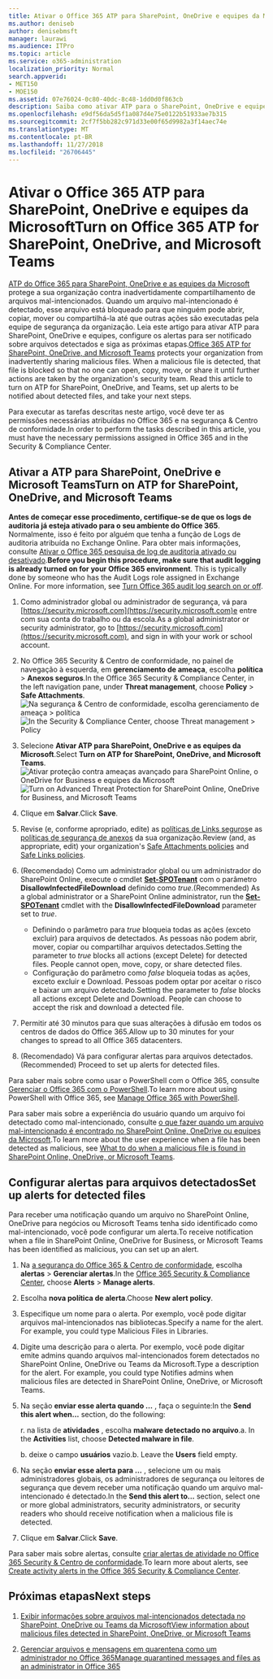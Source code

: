 ```yaml
---
title: Ativar o Office 365 ATP para SharePoint, OneDrive e equipes da Microsoft
ms.author: deniseb
author: denisebmsft
manager: laurawi
ms.audience: ITPro
ms.topic: article
ms.service: o365-administration
localization_priority: Normal
search.appverid:
- MET150
- MOE150
ms.assetid: 07e76024-0c80-40dc-8c48-1dd0d0f863cb
description: Saiba como ativar ATP para o SharePoint, OneDrive e equipes, incluindo como configurar alertas para arquivos detectados.
ms.openlocfilehash: e9df56da5d5f1a087d4e75e0122b51933ae7b315
ms.sourcegitcommit: 2cf7f5bb282c971d33e00f65d9982a3f14aec74e
ms.translationtype: MT
ms.contentlocale: pt-BR
ms.lasthandoff: 11/27/2018
ms.locfileid: "26706445"
---
```

# <a name="turn-on-office-365-atp-for-sharepoint-onedrive-and-microsoft-teams"></a><span data-ttu-id="1e957-103">Ativar o Office 365 ATP para SharePoint, OneDrive e equipes da Microsoft</span><span class="sxs-lookup"><span data-stu-id="1e957-103">Turn on Office 365 ATP for SharePoint, OneDrive, and Microsoft Teams</span></span>

<span data-ttu-id="1e957-p101">[ATP do Office 365 para SharePoint, OneDrive e as equipes da Microsoft](atp-for-spo-odb-and-teams.md) protege a sua organização contra inadvertidamente compartilhamento de arquivos mal-intencionados. Quando um arquivo mal-intencionado é detectado, esse arquivo está bloqueado para que ninguém pode abrir, copiar, mover ou compartilhá-la até que outras ações são executadas pela equipe de segurança da organização. Leia este artigo para ativar ATP para SharePoint, OneDrive e equipes, configure os alertas para ser notificado sobre arquivos detectados e siga as próximas etapas.</span><span class="sxs-lookup"><span data-stu-id="1e957-p101">[Office 365 ATP for SharePoint, OneDrive, and Microsoft Teams](atp-for-spo-odb-and-teams.md) protects your organization from inadvertently sharing malicious files. When a malicious file is detected, that file is blocked so that no one can open, copy, move, or share it until further actions are taken by the organization's security team. Read this article to turn on ATP for SharePoint, OneDrive, and Teams, set up alerts to be notified about detected files, and take your next steps.</span></span> 
  
<span data-ttu-id="1e957-107">Para executar as tarefas descritas neste artigo, você deve ter as permissões necessárias atribuídas no Office 365 e na segurança &amp; Centro de conformidade.</span><span class="sxs-lookup"><span data-stu-id="1e957-107">In order to perform the tasks described in this article, you must have the necessary permissions assigned in Office 365 and in the Security &amp; Compliance Center.</span></span>
  
## <a name="turn-on-atp-for-sharepoint-onedrive-and-microsoft-teams"></a><span data-ttu-id="1e957-108">Ativar a ATP para SharePoint, OneDrive e Microsoft Teams</span><span class="sxs-lookup"><span data-stu-id="1e957-108">Turn on ATP for SharePoint, OneDrive, and Microsoft Teams</span></span>

 <span data-ttu-id="1e957-p102">**Antes de começar esse procedimento, certifique-se de que os logs de auditoria já esteja ativado para o seu ambiente do Office 365**. Normalmente, isso é feito por alguém que tenha a função de Logs de auditoria atribuída no Exchange Online. Para obter mais informações, consulte [Ativar o Office 365 pesquisa de log de auditoria ativado ou desativado](turn-audit-log-search-on-or-off.md).</span><span class="sxs-lookup"><span data-stu-id="1e957-p102">**Before you begin this procedure, make sure that audit logging is already turned on for your Office 365 environment**. This is typically done by someone who has the Audit Logs role assigned in Exchange Online. For more information, see [Turn Office 365 audit log search on or off](turn-audit-log-search-on-or-off.md).</span></span>
  
1. <span data-ttu-id="1e957-112">Como administrador global ou administrador de segurança, vá para [https://security.microsoft.com](https://security.microsoft.com)e entre com sua conta do trabalho ou da escola.</span><span class="sxs-lookup"><span data-stu-id="1e957-112">As a global administrator or security administrator, go to [https://security.microsoft.com](https://security.microsoft.com), and sign in with your work or school account.</span></span>
    
2. <span data-ttu-id="1e957-113">No Office 365 Security &amp; Centro de conformidade, no painel de navegação à esquerda, em **gerenciamento de ameaça**, escolha **política** \> **Anexos seguros**.</span><span class="sxs-lookup"><span data-stu-id="1e957-113">In the Office 365 Security &amp; Compliance Center, in the left navigation pane, under **Threat management**, choose **Policy** \> **Safe Attachments**.</span></span> <br/><span data-ttu-id="1e957-114">![Na segurança &amp; Centro de conformidade, escolha gerenciamento de ameaça \> política](media/08849c91-f043-4cd1-a55e-d440c86442f2.png)</span><span class="sxs-lookup"><span data-stu-id="1e957-114">![In the Security &amp; Compliance Center, choose Threat management \> Policy](media/08849c91-f043-4cd1-a55e-d440c86442f2.png)</span></span>
  
3. <span data-ttu-id="1e957-115">Selecione **Ativar ATP para SharePoint, OneDrive e as equipes da Microsoft**.</span><span class="sxs-lookup"><span data-stu-id="1e957-115">Select **Turn on ATP for SharePoint, OneDrive, and Microsoft Teams**.</span></span><br/><span data-ttu-id="1e957-116">![Ativar proteção contra ameaças avançado para SharePoint Online, o OneDrive for Business e equipes da Microsoft](media/48cfaace-59cc-4e60-bf86-05ff6b99bdbf.png)</span><span class="sxs-lookup"><span data-stu-id="1e957-116">![Turn on Advanced Threat Protection for SharePoint Online, OneDrive for Business, and Microsoft Teams](media/48cfaace-59cc-4e60-bf86-05ff6b99bdbf.png)</span></span>
  
4. <span data-ttu-id="1e957-117">Clique em **Salvar**.</span><span class="sxs-lookup"><span data-stu-id="1e957-117">Click **Save**.</span></span>
    
5. <span data-ttu-id="1e957-118">Revise (e, conforme apropriado, edite) as [políticas de Links seguros](set-up-atp-safe-links-policies.md)e as [políticas de segurança de anexos](set-up-atp-safe-attachments-policies.md) da sua organização.</span><span class="sxs-lookup"><span data-stu-id="1e957-118">Review (and, as appropriate, edit) your organization's [Safe Attachments policies](set-up-atp-safe-attachments-policies.md) and [Safe Links policies](set-up-atp-safe-links-policies.md).</span></span>
    
6. <span data-ttu-id="1e957-119">(Recomendado) Como um administrador global ou um administrador do SharePoint Online, execute o cmdlet **[Set-SPOTenant](https://docs.microsoft.com/powershell/module/sharepoint-online/Set-SPOTenant?view=sharepoint-ps)** com o parâmetro **DisallowInfectedFileDownload** definido como *true*.</span><span class="sxs-lookup"><span data-stu-id="1e957-119">(Recommended) As a global administrator or a SharePoint Online administrator, run the **[Set-SPOTenant](https://docs.microsoft.com/powershell/module/sharepoint-online/Set-SPOTenant?view=sharepoint-ps)** cmdlet with the **DisallowInfectedFileDownload** parameter set to  *true*.</span></span> <br/>
      - <span data-ttu-id="1e957-p103">Definindo o parâmetro para *true* bloqueia todas as ações (exceto excluir) para arquivos de detectados. As pessoas não podem abrir, mover, copiar ou compartilhar arquivos detectados.</span><span class="sxs-lookup"><span data-stu-id="1e957-p103">Setting the parameter to *true* blocks all actions (except Delete) for detected files. People cannot open, move, copy, or share detected files.</span></span>
      - <span data-ttu-id="1e957-p104">Configuração do parâmetro como *false* bloqueia todas as ações, exceto excluir e Download. Pessoas podem optar por aceitar o risco e baixar um arquivo detectado.</span><span class="sxs-lookup"><span data-stu-id="1e957-p104">Setting the parameter to *false* blocks all actions except Delete and Download. People can choose to accept the risk and download a detected file.</span></span>  
   
7. <span data-ttu-id="1e957-124">Permitir até 30 minutos para que suas alterações à difusão em todos os centros de dados do Office 365.</span><span class="sxs-lookup"><span data-stu-id="1e957-124">Allow up to 30 minutes for your changes to spread to all Office 365 datacenters.</span></span>
    
8. <span data-ttu-id="1e957-125">(Recomendado) Vá para configurar alertas para arquivos detectados.</span><span class="sxs-lookup"><span data-stu-id="1e957-125">(Recommended) Proceed to set up alerts for detected files.</span></span>
    
<span data-ttu-id="1e957-126">Para saber mais sobre como usar o PowerShell com o Office 365, consulte [Gerenciar o Office 365 com o PowerShell](https://docs.microsoft.com/office365/enterprise/powershell/manage-office-365-with-office-365-powershell).</span><span class="sxs-lookup"><span data-stu-id="1e957-126">To learn more about using PowerShell with Office 365, see [Manage Office 365 with PowerShell](https://docs.microsoft.com/office365/enterprise/powershell/manage-office-365-with-office-365-powershell).</span></span> 

<span data-ttu-id="1e957-127">Para saber mais sobre a experiência do usuário quando um arquivo foi detectado como mal-intencionado, consulte [o que fazer quando um arquivo mal-intencionado é encontrado no SharePoint Online, OneDrive ou equipes da Microsoft](https://support.office.com/article/01e902ad-a903-4e0f-b093-1e1ac0c37ad2).</span><span class="sxs-lookup"><span data-stu-id="1e957-127">To learn more about the user experience when a file has been detected as malicious, see [What to do when a malicious file is found in SharePoint Online, OneDrive, or Microsoft Teams](https://support.office.com/article/01e902ad-a903-4e0f-b093-1e1ac0c37ad2).</span></span> 
  
## <a name="set-up-alerts-for-detected-files"></a><span data-ttu-id="1e957-128">Configurar alertas para arquivos detectados</span><span class="sxs-lookup"><span data-stu-id="1e957-128">Set up alerts for detected files</span></span>

<span data-ttu-id="1e957-129">Para receber uma notificação quando um arquivo no SharePoint Online, OneDrive para negócios ou Microsoft Teams tenha sido identificado como mal-intencionado, você pode configurar um alerta.</span><span class="sxs-lookup"><span data-stu-id="1e957-129">To receive notification when a file in SharePoint Online, OneDrive for Business, or Microsoft Teams has been identified as malicious, you can set up an alert.</span></span>
  
1. <span data-ttu-id="1e957-130">Na [a segurança do Office 365 &amp; Centro de conformidade](https://security.microsoft.com), escolha **alertas** \> **Gerenciar alertas**.</span><span class="sxs-lookup"><span data-stu-id="1e957-130">In the [Office 365 Security &amp; Compliance Center](https://security.microsoft.com), choose **Alerts** \> **Manage alerts**.</span></span>
    
2. <span data-ttu-id="1e957-131">Escolha **nova política de alerta**.</span><span class="sxs-lookup"><span data-stu-id="1e957-131">Choose **New alert policy**.</span></span>
    
3. <span data-ttu-id="1e957-p105">Especifique um nome para o alerta. Por exemplo, você pode digitar arquivos mal-intencionados nas bibliotecas.</span><span class="sxs-lookup"><span data-stu-id="1e957-p105">Specify a name for the alert. For example, you could type Malicious Files in Libraries.</span></span>
    
4. <span data-ttu-id="1e957-p106">Digite uma descrição para o alerta. Por exemplo, você pode digitar emite admins quando arquivos mal-intencionados forem detectados no SharePoint Online, OneDrive ou Teams da Microsoft.</span><span class="sxs-lookup"><span data-stu-id="1e957-p106">Type a description for the alert. For example, you could type Notifies admins when malicious files are detected in SharePoint Online, OneDrive, or Microsoft Teams.</span></span>
    
5. <span data-ttu-id="1e957-136">Na seção **enviar esse alerta quando …** , faça o seguinte:</span><span class="sxs-lookup"><span data-stu-id="1e957-136">In the **Send this alert when...** section, do the following:</span></span> 
    
    <span data-ttu-id="1e957-p107">r. na lista de **atividades** , escolha **malware detectado no arquivo**.</span><span class="sxs-lookup"><span data-stu-id="1e957-p107">a. In the **Activities** list, choose **Detected malware in file**.</span></span>
    
    <span data-ttu-id="1e957-p108">b. deixe o campo **usuários** vazio.</span><span class="sxs-lookup"><span data-stu-id="1e957-p108">b. Leave the **Users** field empty.</span></span> 
    
6. <span data-ttu-id="1e957-141">Na seção **enviar esse alerta para …** , selecione um ou mais administradores globais, os administradores de segurança ou leitores de segurança que devem receber uma notificação quando um arquivo mal-intencionado é detectado.</span><span class="sxs-lookup"><span data-stu-id="1e957-141">In the **Send this alert to...** section, select one or more global administrators, security administrators, or security readers who should receive notification when a malicious file is detected.</span></span> 
    
7. <span data-ttu-id="1e957-142">Clique em **Salvar**.</span><span class="sxs-lookup"><span data-stu-id="1e957-142">Click **Save**.</span></span>
    
<span data-ttu-id="1e957-143">Para saber mais sobre alertas, consulte [criar alertas de atividade no Office 365 Security &amp; Centro de conformidade](create-activity-alerts.md).</span><span class="sxs-lookup"><span data-stu-id="1e957-143">To learn more about alerts, see [Create activity alerts in the Office 365 Security &amp; Compliance Center](create-activity-alerts.md).</span></span> 
  
## <a name="next-steps"></a><span data-ttu-id="1e957-144">Próximas etapas</span><span class="sxs-lookup"><span data-stu-id="1e957-144">Next steps</span></span>

1. [<span data-ttu-id="1e957-145">Exibir informações sobre arquivos mal-intencionados detectada no SharePoint, OneDrive ou Teams da Microsoft</span><span class="sxs-lookup"><span data-stu-id="1e957-145">View information about malicious files detected in SharePoint, OneDrive, or Microsoft Teams</span></span>](malicious-files-detected-in-spo-odb-or-teams.md)
    
2. [<span data-ttu-id="1e957-146">Gerenciar arquivos e mensagens em quarentena como um administrador no Office 365</span><span class="sxs-lookup"><span data-stu-id="1e957-146">Manage quarantined messages and files as an administrator in Office 365</span></span>](manage-quarantined-messages-and-files.md)
    

  

